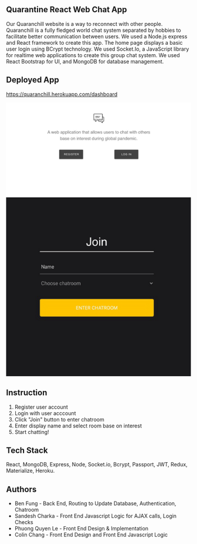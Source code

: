 ## Quarantine React Web Chat App
Our Quaranchill website is a way to reconnect with other people. Quaranchill is a fully fledged world chat system separated by hobbies to facilitate better communication between users. We used a Node.js express and React framework to create this app. The home page displays a basic user login using BCrypt technology. We used Socket.Io, a JavaScript library for realtime web applications to create this group chat system. We used React Bootstrap for UI, and MongoDB for database management.

## Deployed App
https://quaranchill.herokuapp.com/dashboard

![](Images/Landing.png)
![](Images/Join.png)

## Instruction
1) Register user account
2) Login with user acccount
3) Click "Join" button to enter chatroom
4) Enter display name and select room base on interest
5) Start chatting!

## Tech Stack
React, MongoDB, Express, Node, Socket.io, Bcrypt, Passport, JWT, Redux, Materialize, Heroku.

## Authors
- Ben Fung - Back End, Routing to Update Database, Authentication, Chatroom
- Sandesh Charka - Front End Javascript Logic for AJAX calls, Login Checks
- Phuong Quyen Le - Front End Design & Implementation
- Colin Chang - Front End Design and Front End Javascript Logic
